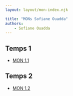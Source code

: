 ```yaml
---
layout: layout/mon-index.njk

title: "MONs Sofiane Ouadda"
authors:
    - Sofiane Ouadda
---
```


## Temps 1

- [MON 1.1](./temps-1.1)

## Temps 2

- [MON 1.2](./temps-1.2)
